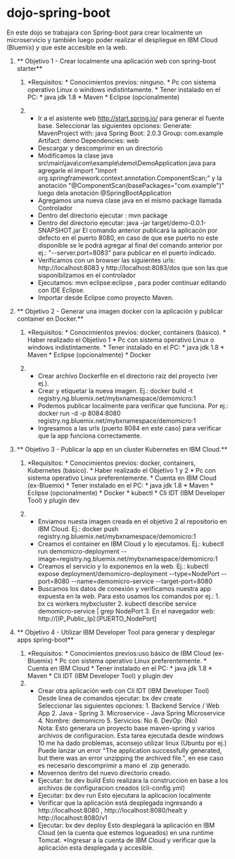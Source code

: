 # dojo-spring-boot
En este dojo se trabajara con Spring-boot para crear localmente un microservicio y también luego poder realizar el despliegue en IBM Cloud (Bluemix) y que este accesible en la web.

1. ** Objetivo 1 - Crear localmente una aplicación web con spring-boot starter** 
	1.	*Requisitos:
			* Conocimientos previos: ninguno.
			* Pc con sistema operativo Linux o windows indistintamente.
			* Tener instalado en el PC:
			* java jdk 1.8
			* Maven
			* Eclipse (opcionalmente)
				
	2.	* Ir a el asistente web http://start.spring.io/ para generar el fuente base. 
			Seleccionar las siguientes opciones:
			Generate: MavenProject 
			with: java 
			Spring Boot: 2.0.3
			Group: com.example 
			Artifact: demo
			Dependencies: web		
		 * Descargar y descomprimir en un directorio
		 * Modificamos la clase java src\main\java\com\example\demo\DemoApplication.java para agregarle el import "import org.springframework.context.annotation.ComponentScan;" y la anotación "@ComponentScan(basePackages="com.example")" luego dela anotación @SpringBootApplication
		 * Agregamos una nueva clase java en el mismo package llamada Controlador 
		 * Dentro del directorio ejecutar : mvn package
		 * Dentro del directorio ejecutar: java -jar target/demo-0.0.1-SNAPSHOT.jar 
				El comando anterior publicará la aplicacón por defecto en el puerto 8080, en caso de que ese puerto no este disponible se le podrá agregar al final del comando anterior por ej.: "--server.port=8083" para publicar en el puerto indicado.
		 * Verificamos con un browser las siguientes urls: http://localhost:8083 y http://localhost:8083/dos que son las que sisponibilzamos en el controlador
		 * Ejecutamos: mvn eclipse:eclipse , para poder continuar editando con IDE Eclipse.
		 * Importar desde Eclipse como proyecto Maven.

2. ** Objetivo 2 - Generar una imagen docker con la aplicación y publicar container en Docker.** 
	1.	*Requisitos:
			* Conocimientos previos: docker, containers (básico).
			* Haber realizado el Objetivo 1
			* Pc con sistema operativo Linux o windows indistintamente.
			* Tener instalado en el PC:
			* java jdk 1.8
			* Maven
			* Eclipse (opcionalmente)
			* Docker
				
	2.	* Crear archivo Dockerfile en el directorio raiz del proyecto (ver ej.).
		* Crear y etiquetar la nueva imagen. Ej.: docker build -t registry.ng.bluemix.net/mybxnamespace/demomicro:1
		* Podemos publicar localmente para verificar que funciona. Por ej.: docker run -d -p 8084:8080 registry.ng.bluemix.net/mybxnamespace/demomicro:1
		* Ingresamos a las urls (puerto 8084 en este caso) para verificar que la app funciona correctamente.

3. ** Objetivo 3 - Publicar la app en un cluster Kubernetes en IBM Cloud.** 		
	1.	*Requisitos:
			* Conocimientos previos: docker, containers, Kubernetes (básico).
			* Haber realizado el Objetivo 1 y 2
			* Pc con sistema operativo Linux preferentemente.
			* Cuenta en IBM Cloud (ex-Bluemix)
			* Tener instalado en el PC:
				* java jdk 1.8
				* Maven
				* Eclipse (opcionalmente)
				* Docker
				* kubectl
				* Cli IDT (IBM Developer Tool) y plugin dev
				
	2.	* Enviamos nuesta imagen creada en el objetivo 2 al repositorio en IBM Cloud. 
			Ej.: docker push registry.ng.bluemix.net/mybxnamespace/demomicro:1
		* Creamos el container en IBM Cloud y lo ejecutamos. 
			Ej.: kubectl run demomicro-deployment --image=registry.ng.bluemix.net/mybxnamespace/demomicro:1
		* Creamos el servicio y lo exponemos en la web.
			Ej.: kubectl expose deployment/demomicro-deployment --type=NodePort --port=8080 --name=demomicro-service --target-port=8080
		* Buscamos los datos de conexión y verificamos nuestra app expuesta en la web. 
			Para esto usamos los comandos por ej.: 
				1. bx cs workers mybxcluster
				2. kubectl describe service demomicro-service | grep NodePort
				3. En el navegador web: http://[IP_Public_Ip]:[PUERTO_NodePort]

4. ** Objetivo 4 - Utilizar IBM Developer Tool para generar y desplegar apps spring-boot** 		
	1.	*Requisitos:
			* Conocimientos previos:uso básico de IBM Cloud (ex-Bluemix)
			* Pc con sistema operativo Linux preferentemente.
			* Cuenta en IBM Cloud 
			* Tener instalado en el PC:
				* java jdk 1.8
				* Maven
				* Cli IDT (IBM Developer Tool) y plugin dev		
	2.	* Crear otra aplicación web con Cli IDT (IBM Developer Tool)
			Desde linea de comandos ejecutar: bx dev create  
			Seleccionar las siguientes opciones:
				1. Backend Service / Web App
				2. Java - Spring
				3. Microservice - Java Spring Microservice
				4. Nombre: demomicro
				5. Servicios: No
				6. DevOp: (No)		
			Nota: Esto generara un proyecto base maven-spring y varios archivos de configuracion.
				  Esta tarea ejecutada desde windows 10 me ha dado problemas, aconsejo utilizar linux (Ubuntu por ej.)
				  Puede lanzar un error "The application successfully generated, but there was an error unzipping the archived file.", en ese caso es necesario descomprimir a mano el .zip generado.
		* Movernos dentro del nuevo directorio creado.
		* Ejecutar: bx dev build
			Esto realizara la construccion en base a los archivos de configuracion creados (cli-config.yml)
		* Ejecutar: bx dev run
			Esto ejecutara la aplicacion localmente
		* Verificar que la aplicación está desplegada ingresando a http://localhost:8080 , http://localhost:8080/healt y  http://localhost:8080/v1
		* Ejecutar: bx dev deploy 
			Esto desplegará la aplicación en IBM Cloud (en la cuenta que estemos logueados) en una runtime Tomcat.
		*Ingresar a la cuenta de IBM Cloud y verificar que la aplicación esta desplegada y accesible.
	

